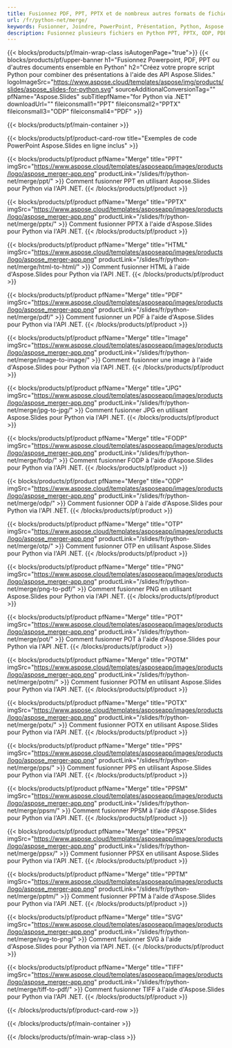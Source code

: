 ```yaml
---
title: Fusionnez PDF, PPT, PPTX et de nombreux autres formats de fichiers à l'aide de Python
url: /fr/python-net/merge/
keywords: Fusionner, Joindre, PowerPoint, Présentation, Python, Aspose
description: Fusionnez plusieurs fichiers en Python PPT, PPTX, ODP, PDF, PNG, JPG et bien d'autres.
---
```


{{< blocks/products/pf/main-wrap-class isAutogenPage="true">}}
{{< blocks/products/pf/upper-banner h1="Fusionnez Powerpoint, PDF, PPT ou d'autres documents ensemble en Python" h2="Créez votre propre script Python pour combiner des présentations à l'aide des API Aspose.Slides." logoImageSrc="https://www.aspose.cloud/templates/aspose/img/products/slides/aspose_slides-for-python.svg" sourceAdditionalConversionTag="" pfName="Aspose.Slides" subTitlepfName="for Python via .NET" downloadUrl="" fileiconsmall1="PPT" fileiconsmall2="PPTX" fileiconsmall3="ODP" fileiconsmall4="PDF" >}}

{{< blocks/products/pf/main-container >}}

{{< blocks/products/pf/product-card-row title="Exemples de code PowerPoint Aspose.Slides en ligne inclus" >}}

{{< blocks/products/pf/product pfName="Merge" title="PPT" imgSrc="https://www.aspose.cloud/templates/asposeapp/images/products/logo/aspose_merger-app.png" productLink="/slides/fr/python-net/merge/ppt/" >}}
Comment fusionner PPT en utilisant Aspose.Slides pour Python via l'API .NET.
{{< /blocks/products/pf/product >}}

{{< blocks/products/pf/product pfName="Merge" title="PPTX" imgSrc="https://www.aspose.cloud/templates/asposeapp/images/products/logo/aspose_merger-app.png" productLink="/slides/fr/python-net/merge/pptx/" >}}
Comment fusionner PPTX à l'aide d'Aspose.Slides pour Python via l'API .NET.
{{< /blocks/products/pf/product >}}

{{< blocks/products/pf/product pfName="Merge" title="HTML" imgSrc="https://www.aspose.cloud/templates/asposeapp/images/products/logo/aspose_merger-app.png" productLink="/slides/fr/python-net/merge/html-to-html/" >}}
Comment fusionner HTML à l'aide d'Aspose.Slides pour Python via l'API .NET.
{{< /blocks/products/pf/product >}}

{{< blocks/products/pf/product pfName="Merge" title="PDF" imgSrc="https://www.aspose.cloud/templates/asposeapp/images/products/logo/aspose_merger-app.png" productLink="/slides/fr/python-net/merge/pdf/" >}}
Comment fusionner un PDF à l'aide d'Aspose.Slides pour Python via l'API .NET.
{{< /blocks/products/pf/product >}}

{{< blocks/products/pf/product pfName="Merge" title="Image" imgSrc="https://www.aspose.cloud/templates/asposeapp/images/products/logo/aspose_merger-app.png" productLink="/slides/fr/python-net/merge/image-to-image/" >}}
Comment fusionner une image à l'aide d'Aspose.Slides pour Python via l'API .NET.
{{< /blocks/products/pf/product >}}

{{< blocks/products/pf/product pfName="Merge" title="JPG" imgSrc="https://www.aspose.cloud/templates/asposeapp/images/products/logo/aspose_merger-app.png" productLink="/slides/fr/python-net/merge/jpg-to-jpg/" >}}
Comment fusionner JPG en utilisant Aspose.Slides pour Python via l'API .NET.
{{< /blocks/products/pf/product >}}

{{< blocks/products/pf/product pfName="Merge" title="FODP" imgSrc="https://www.aspose.cloud/templates/asposeapp/images/products/logo/aspose_merger-app.png" productLink="/slides/fr/python-net/merge/fodp/" >}}
Comment fusionner FODP à l'aide d'Aspose.Slides pour Python via l'API .NET.
{{< /blocks/products/pf/product >}}

{{< blocks/products/pf/product pfName="Merge" title="ODP" imgSrc="https://www.aspose.cloud/templates/asposeapp/images/products/logo/aspose_merger-app.png" productLink="/slides/fr/python-net/merge/odp/" >}}
Comment fusionner ODP à l'aide d'Aspose.Slides pour Python via l'API .NET.
{{< /blocks/products/pf/product >}}

{{< blocks/products/pf/product pfName="Merge" title="OTP" imgSrc="https://www.aspose.cloud/templates/asposeapp/images/products/logo/aspose_merger-app.png" productLink="/slides/fr/python-net/merge/otp/" >}}
Comment fusionner OTP en utilisant Aspose.Slides pour Python via l'API .NET.
{{< /blocks/products/pf/product >}}

{{< blocks/products/pf/product pfName="Merge" title="PNG" imgSrc="https://www.aspose.cloud/templates/asposeapp/images/products/logo/aspose_merger-app.png" productLink="/slides/fr/python-net/merge/png-to-pdf/" >}}
Comment fusionner PNG en utilisant Aspose.Slides pour Python via l'API .NET.
{{< /blocks/products/pf/product >}}

{{< blocks/products/pf/product pfName="Merge" title="POT" imgSrc="https://www.aspose.cloud/templates/asposeapp/images/products/logo/aspose_merger-app.png" productLink="/slides/fr/python-net/merge/pot/" >}}
Comment fusionner POT à l'aide d'Aspose.Slides pour Python via l'API .NET.
{{< /blocks/products/pf/product >}}

{{< blocks/products/pf/product pfName="Merge" title="POTM" imgSrc="https://www.aspose.cloud/templates/asposeapp/images/products/logo/aspose_merger-app.png" productLink="/slides/fr/python-net/merge/potm/" >}}
Comment fusionner POTM en utilisant Aspose.Slides pour Python via l'API .NET.
{{< /blocks/products/pf/product >}}

{{< blocks/products/pf/product pfName="Merge" title="POTX" imgSrc="https://www.aspose.cloud/templates/asposeapp/images/products/logo/aspose_merger-app.png" productLink="/slides/fr/python-net/merge/potx/" >}}
Comment fusionner POTX en utilisant Aspose.Slides pour Python via l'API .NET.
{{< /blocks/products/pf/product >}}

{{< blocks/products/pf/product pfName="Merge" title="PPS" imgSrc="https://www.aspose.cloud/templates/asposeapp/images/products/logo/aspose_merger-app.png" productLink="/slides/fr/python-net/merge/pps/" >}}
Comment fusionner PPS en utilisant Aspose.Slides pour Python via l'API .NET.
{{< /blocks/products/pf/product >}}

{{< blocks/products/pf/product pfName="Merge" title="PPSM" imgSrc="https://www.aspose.cloud/templates/asposeapp/images/products/logo/aspose_merger-app.png" productLink="/slides/fr/python-net/merge/ppsm/" >}}
Comment fusionner PPSM à l'aide d'Aspose.Slides pour Python via l'API .NET.
{{< /blocks/products/pf/product >}}

{{< blocks/products/pf/product pfName="Merge" title="PPSX" imgSrc="https://www.aspose.cloud/templates/asposeapp/images/products/logo/aspose_merger-app.png" productLink="/slides/fr/python-net/merge/ppsx/" >}}
Comment fusionner PPSX en utilisant Aspose.Slides pour Python via l'API .NET.
{{< /blocks/products/pf/product >}}

{{< blocks/products/pf/product pfName="Merge" title="PPTM" imgSrc="https://www.aspose.cloud/templates/asposeapp/images/products/logo/aspose_merger-app.png" productLink="/slides/fr/python-net/merge/pptm/" >}}
Comment fusionner PPTM à l'aide d'Aspose.Slides pour Python via l'API .NET.
{{< /blocks/products/pf/product >}}

{{< blocks/products/pf/product pfName="Merge" title="SVG" imgSrc="https://www.aspose.cloud/templates/asposeapp/images/products/logo/aspose_merger-app.png" productLink="/slides/fr/python-net/merge/svg-to-png/" >}}
Comment fusionner SVG à l'aide d'Aspose.Slides pour Python via l'API .NET.
{{< /blocks/products/pf/product >}}

{{< blocks/products/pf/product pfName="Merge" title="TIFF" imgSrc="https://www.aspose.cloud/templates/asposeapp/images/products/logo/aspose_merger-app.png" productLink="/slides/fr/python-net/merge/tiff-to-pdf/" >}}
Comment fusionner TIFF à l'aide d'Aspose.Slides pour Python via l'API .NET.
{{< /blocks/products/pf/product >}}


{{< /blocks/products/pf/product-card-row >}}

{{< /blocks/products/pf/main-container >}}
    
{{< /blocks/products/pf/main-wrap-class >}}